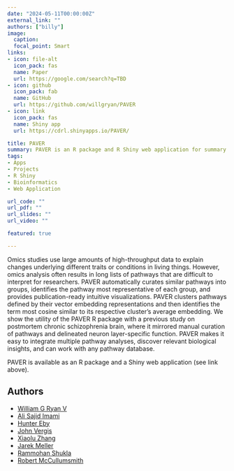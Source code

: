 ```yaml
---
date: "2024-05-11T00:00:00Z"
external_link: ""
authors: ["billy"]
image:
  caption: 
  focal_point: Smart
links:
- icon: file-alt
  icon_pack: fas
  name: Paper
  url: https://google.com/search?q=TBD
- icon: github
  icon_pack: fab
  name: GitHub
  url: https://github.com/willgryan/PAVER
- icon: link
  icon_pack: fas
  name: Shiny app
  url: https://cdrl.shinyapps.io/PAVER/

title: PAVER
summary: PAVER is an R package and R Shiny web application for summary interpretation and visualization of pathway analyses.
tags:
- Apps
- Projects
- R Shiny
- Bioinformatics
- Web Application

url_code: ""
url_pdf: ""
url_slides: ""
url_video: ""

featured: true

---
```


Omics studies use large amounts of high-throughput data to explain changes underlying different traits or conditions in living things. However, omics analysis often results in long lists of pathways that are difficult to interpret for researchers. PAVER automatically curates similar pathways into groups, identifies the pathway most representative of each group, and provides publication-ready intuitive visualizations. PAVER clusters pathways defined by their vector embedding representations and then identifies the term most cosine similar to its respective cluster’s average embedding. We show the utility of the PAVER R package with a previous study on postmortem chronic schizophrenia brain, where it mirrored manual curation of pathways and delineated neuron layer-specific function. PAVER makes it easy to integrate multiple pathway analyses, discover relevant biological insights, and can work with any pathway database. 

PAVER is available as an R package and a Shiny web application (see link above).

## Authors
- [William G Ryan V](https://orcid.org/0000-0003-4868-4002)
- [Ali Sajid Imami](https://orcid.org/0000-0003-3684-3539)
- [Hunter Eby](https://orcid.org/0000-0002-9029-9768)
- [John Vergis](https://orcid.org/0009-0006-0864-3264)
- [Xiaolu Zhang](https://orcid.org/0000-0001-5595-7270)
- [Jarek Meller](https://orcid.org/0000-0002-1162-8253)
- [Rammohan Shukla](https://orcid.org/0000-0001-5776-2506)
- [Robert McCullumsmith](https://orcid.org/0000-0001-6921-7150)
